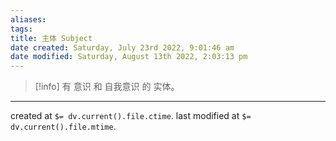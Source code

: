```yaml
---
aliases: 
tags: 
title: 主体 Subject
date created: Saturday, July 23rd 2022, 9:01:46 am
date modified: Saturday, August 13th 2022, 2:03:13 pm
---
```


> [!info] 
>  有 意识 和 自我意识 的 实体。

---

created at `$= dv.current().file.ctime`.
last modified at `$= dv.current().file.mtime`.